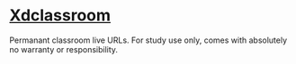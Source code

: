 # [Xdclassroom](https://xdclassroom.git.pnxlr.eu.org/index.html)
Permanant classroom live URLs. For study use only, comes with absolutely no warranty or responsibility.

